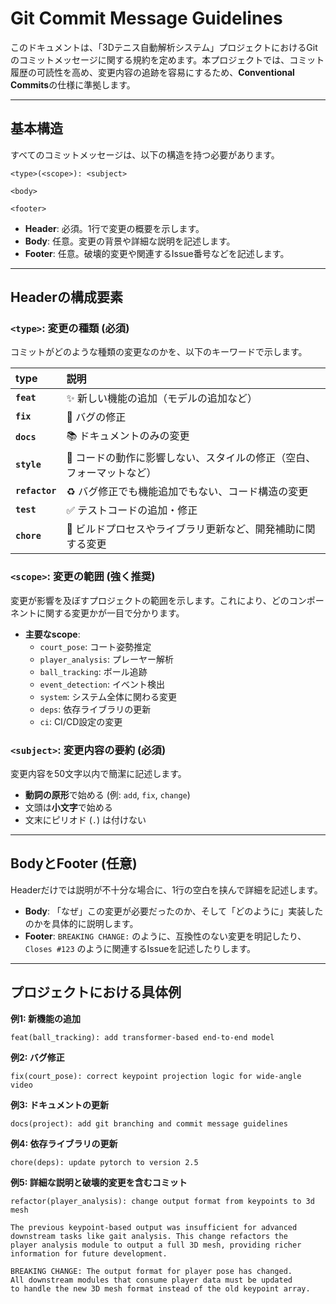 # Git Commit Message Guidelines

このドキュメントは、「3Dテニス自動解析システム」プロジェクトにおけるGitのコミットメッセージに関する規約を定めます。本プロジェクトでは、コミット履歴の可読性を高め、変更内容の追跡を容易にするため、**Conventional Commits**の仕様に準拠します。

-----

## 基本構造

すべてのコミットメッセージは、以下の構造を持つ必要があります。

```
<type>(<scope>): <subject>

<body>

<footer>
```

  * **Header**: 必須。1行で変更の概要を示します。
  * **Body**: 任意。変更の背景や詳細な説明を記述します。
  * **Footer**: 任意。破壊的変更や関連するIssue番号などを記述します。

-----

## Headerの構成要素

### `<type>`: 変更の種類 (必須)

コミットがどのような種類の変更なのかを、以下のキーワードで示します。

| type         | 説明                                                              |
| :----------- | :---------------------------------------------------------------- |
| **`feat`** | ✨ 新しい機能の追加（モデルの追加など）                             |
| **`fix`** | 🐛 バグの修正                                                     |
| **`docs`** | 📚 ドキュメントのみの変更                                         |
| **`style`** | 🎨 コードの動作に影響しない、スタイルの修正（空白、フォーマットなど） |
| **`refactor`** | ♻️ バグ修正でも機能追加でもない、コード構造の変更                 |
| **`test`** | ✅ テストコードの追加・修正                                       |
| **`chore`** | 🧹 ビルドプロセスやライブラリ更新など、開発補助に関する変更         |

### `<scope>`: 変更の範囲 (強く推奨)

変更が影響を及ぼすプロジェクトの範囲を示します。これにより、どのコンポーネントに関する変更かが一目で分かります。

  * **主要なscope**:
      * `court_pose`: コート姿勢推定
      * `player_analysis`: プレーヤー解析
      * `ball_tracking`: ボール追跡
      * `event_detection`: イベント検出
      * `system`: システム全体に関わる変更
      * `deps`: 依存ライブラリの更新
      * `ci`: CI/CD設定の変更

### `<subject>`: 変更内容の要約 (必須)

変更内容を50文字以内で簡潔に記述します。

  * **動詞の原形**で始める (例: `add`, `fix`, `change`)
  * 文頭は**小文字**で始める
  * 文末にピリオド (`.`) は付けない

-----

## BodyとFooter (任意)

Headerだけでは説明が不十分な場合に、1行の空白を挟んで詳細を記述します。

  * **Body**: 「なぜ」この変更が必要だったのか、そして「どのように」実装したのかを具体的に説明します。
  * **Footer**: `BREAKING CHANGE:` のように、互換性のない変更を明記したり、`Closes #123` のように関連するIssueを記述したりします。

-----

## プロジェクトにおける具体例

**例1: 新機能の追加**

```
feat(ball_tracking): add transformer-based end-to-end model
```

**例2: バグ修正**

```
fix(court_pose): correct keypoint projection logic for wide-angle video
```

**例3: ドキュメントの更新**

```
docs(project): add git branching and commit message guidelines
```

**例4: 依存ライブラリの更新**

```
chore(deps): update pytorch to version 2.5
```

**例5: 詳細な説明と破壊的変更を含むコミット**

```
refactor(player_analysis): change output format from keypoints to 3d mesh

The previous keypoint-based output was insufficient for advanced
downstream tasks like gait analysis. This change refactors the
player analysis module to output a full 3D mesh, providing richer
information for future development.

BREAKING CHANGE: The output format for player pose has changed.
All downstream modules that consume player data must be updated
to handle the new 3D mesh format instead of the old keypoint array.
```
